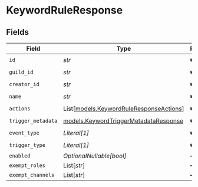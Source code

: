 # KeywordRuleResponse


## Fields

| Field                                                                                | Type                                                                                 | Required                                                                             | Description                                                                          |
| ------------------------------------------------------------------------------------ | ------------------------------------------------------------------------------------ | ------------------------------------------------------------------------------------ | ------------------------------------------------------------------------------------ |
| `id`                                                                                 | *str*                                                                                | :heavy_check_mark:                                                                   | N/A                                                                                  |
| `guild_id`                                                                           | *str*                                                                                | :heavy_check_mark:                                                                   | N/A                                                                                  |
| `creator_id`                                                                         | *str*                                                                                | :heavy_check_mark:                                                                   | N/A                                                                                  |
| `name`                                                                               | *str*                                                                                | :heavy_check_mark:                                                                   | N/A                                                                                  |
| `actions`                                                                            | List[[models.KeywordRuleResponseActions](../models/keywordruleresponseactions.md)]   | :heavy_check_mark:                                                                   | N/A                                                                                  |
| `trigger_metadata`                                                                   | [models.KeywordTriggerMetadataResponse](../models/keywordtriggermetadataresponse.md) | :heavy_check_mark:                                                                   | N/A                                                                                  |
| `event_type`                                                                         | *Literal[1]*                                                                         | :heavy_check_mark:                                                                   | N/A                                                                                  |
| `trigger_type`                                                                       | *Literal[1]*                                                                         | :heavy_check_mark:                                                                   | N/A                                                                                  |
| `enabled`                                                                            | *OptionalNullable[bool]*                                                             | :heavy_minus_sign:                                                                   | N/A                                                                                  |
| `exempt_roles`                                                                       | List[*str*]                                                                          | :heavy_minus_sign:                                                                   | N/A                                                                                  |
| `exempt_channels`                                                                    | List[*str*]                                                                          | :heavy_minus_sign:                                                                   | N/A                                                                                  |